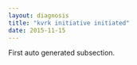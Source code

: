 ```yaml
---
layout: diagnosis
title: "kvrk initiative initiated"
date: 2015-11-15
---
```


First auto generated subsection.

